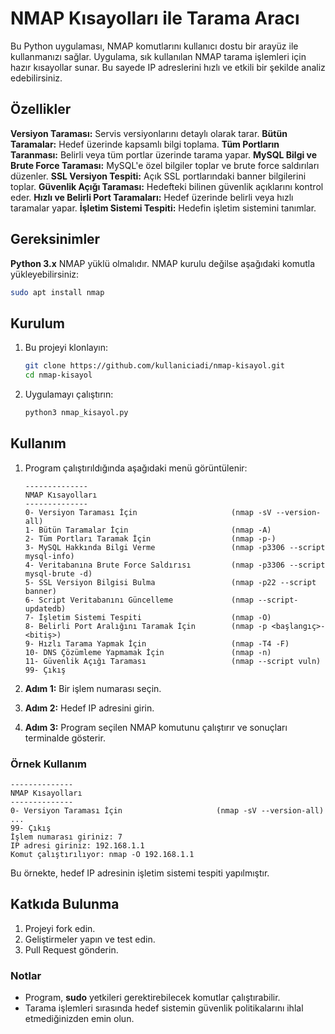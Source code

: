 
# NMAP Kısayolları ile Tarama Aracı

Bu Python uygulaması, NMAP komutlarını kullanıcı dostu bir arayüz ile kullanmanızı sağlar. Uygulama, sık kullanılan NMAP tarama işlemleri için hazır kısayollar sunar. Bu sayede IP adreslerini hızlı ve etkili bir şekilde analiz edebilirsiniz.

## Özellikler

 **Versiyon Taraması:** Servis versiyonlarını detaylı olarak tarar.
 **Bütün Taramalar:** Hedef üzerinde kapsamlı bilgi toplama.
 **Tüm Portların Taranması:** Belirli veya tüm portlar üzerinde tarama yapar.
 **MySQL Bilgi ve Brute Force Taraması:** MySQL'e özel bilgiler toplar ve brute force saldırıları düzenler.
 **SSL Versiyon Tespiti:** Açık SSL portlarındaki banner bilgilerini toplar.
 **Güvenlik Açığı Taraması:** Hedefteki bilinen güvenlik açıklarını kontrol eder.
 **Hızlı ve Belirli Port Taramaları:** Hedef üzerinde belirli veya hızlı taramalar yapar.
 **İşletim Sistemi Tespiti:** Hedefin işletim sistemini tanımlar.

## Gereksinimler

 **Python 3.x**
 NMAP yüklü olmalıdır. NMAP kurulu değilse aşağıdaki komutla yükleyebilirsiniz:
  ```bash
  sudo apt install nmap
  ```

## Kurulum

1. Bu projeyi klonlayın:
   ```bash
   git clone https://github.com/kullaniciadi/nmap-kisayol.git
   cd nmap-kisayol
   ```

2. Uygulamayı çalıştırın:
   ```bash
   python3 nmap_kisayol.py
   ```

## Kullanım

1. Program çalıştırıldığında aşağıdaki menü görüntülenir:

   ```plaintext
   --------------
   NMAP Kısayolları
   --------------
   0- Versiyon Taraması İçin                     (nmap -sV --version-all)
   1- Bütün Taramalar İçin                       (nmap -A)
   2- Tüm Portları Taramak İçin                  (nmap -p-)
   3- MySQL Hakkında Bilgi Verme                 (nmap -p3306 --script mysql-info)
   4- Veritabanına Brute Force Saldırısı         (nmap -p3306 --script mysql-brute -d)
   5- SSL Versiyon Bilgisi Bulma                 (nmap -p22 --script banner)
   6- Script Veritabanını Güncelleme             (nmap --script-updatedb)
   7- İşletim Sistemi Tespiti                    (nmap -O)
   8- Belirli Port Aralığını Taramak İçin        (nmap -p <başlangıç>-<bitiş>)
   9- Hızlı Tarama Yapmak İçin                   (nmap -T4 -F)
   10- DNS Çözümleme Yapmamak İçin               (nmap -n)
   11- Güvenlik Açığı Taraması                   (nmap --script vuln)
   99- Çıkış
   ```

2. **Adım 1:** Bir işlem numarası seçin.
3. **Adım 2:** Hedef IP adresini girin.
4. **Adım 3:** Program seçilen NMAP komutunu çalıştırır ve sonuçları terminalde gösterir.

### Örnek Kullanım

```plaintext
--------------
NMAP Kısayolları
--------------
0- Versiyon Taraması İçin                     (nmap -sV --version-all)
...
99- Çıkış
İşlem numarası giriniz: 7
IP adresi giriniz: 192.168.1.1
Komut çalıştırılıyor: nmap -O 192.168.1.1
```

Bu örnekte, hedef IP adresinin işletim sistemi tespiti yapılmıştır.

## Katkıda Bulunma

1. Projeyi fork edin.
2. Geliştirmeler yapın ve test edin.
3. Pull Request gönderin.


### Notlar
- Program, **sudo** yetkileri gerektirebilecek komutlar çalıştırabilir.
- Tarama işlemleri sırasında hedef sistemin güvenlik politikalarını ihlal etmediğinizden emin olun.


